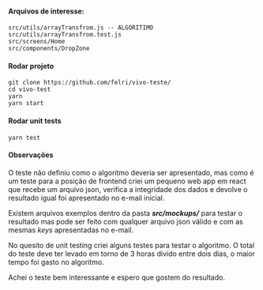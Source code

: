 #### Arquivos de interesse:

    src/utils/arrayTransfrom.js -- ALGORITIMO
    src/utils/arrayTransfrom.test.js
    src/screens/Home
    src/components/DropZone

#### Rodar projeto

    git clone https://github.com/felri/vivo-teste/
    cd vivo-test
    yarn 
    yarn start

#### Rodar unit tests

    yarn test

#### Observações

O teste não definiu como o algoritmo deveria ser apresentado, mas como é um teste para a posição de frontend criei um pequeno web app em react que recebe um arquivo json, verifica a integridade dos dados e devolve o resultado igual foi apresentado no e-mail inicial.

Existem arquivos exemplos dentro da pasta ***src/mockups/*** para testar o resultado mas pode ser feito com qualquer arquivo json válido e com as mesmas *keys* apresentadas no e-mail.

No quesito de unit testing criei alguns testes para testar o algoritmo. O total do teste deve ter levado em torno de 3 horas divido entre dois dias, o maior tempo foi gasto no algoritmo. 

Achei o teste bem interessante e espero que gostem do resultado.
